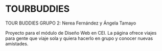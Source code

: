 # TOURBUDDIES
TOUR BUDDIES GRUPO 2: Nerea Fernández y Ángela Tamayo

Proyecto para el módulo de Diseño Web en CEI. La página ofrece viajes para gente que viaje sola y quiera hacerlo en grupo y conocer nuevas amistades.